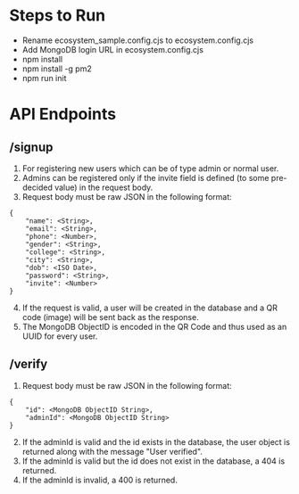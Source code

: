 # Steps to Run
- Rename ecosystem_sample.config.cjs to ecosystem.config.cjs
- Add MongoDB login URL in ecosystem.config.cjs
- npm install
- npm install -g pm2
- npm run init

# API Endpoints
## /signup
1. For registering new users which can be of type admin or normal user.
2. Admins can be registered only if the invite field is defined (to some pre-decided value) in the request body.
3. Request body must be raw JSON in the following format:
```
{
    "name": <String>,
    "email": <String>,
    "phone": <Number>,
    "gender": <String>,
    "college": <String>,
    "city": <String>,
    "dob": <ISO Date>,
    "password": <String>,
    "invite": <Number>
}
```
4. If the request is valid, a user will be created in the database and a QR code (image) will be sent back as the response.
5. The MongoDB ObjectID is encoded in the QR Code and thus used as an UUID for every user. 

## /verify
1. Request body must be raw JSON in the following format:
```
{
    "id": <MongoDB ObjectID String>,
    "adminId": <MongoDB ObjectID String>
}
```
2. If the adminId is valid and the id exists in the database, the user object is returned along with the message "User verified".
3. If the adminId is valid but the id does not exist in the database, a 404 is returned.
4. If the adminId is invalid, a 400 is returned.